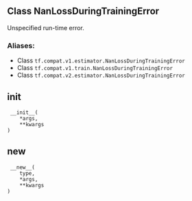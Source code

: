 ## Class NanLossDuringTrainingError
Unspecified run-time error.
### Aliases:
- Class `tf.compat.v1.estimator.NanLossDuringTrainingError`
- Class `tf.compat.v1.train.NanLossDuringTrainingError`
- Class `tf.compat.v2.estimator.NanLossDuringTrainingError`
## __init__

```
 __init__(
    *args,
    **kwargs
)
```
## __new__

```
 __new__(
    type,
    *args,
    **kwargs
)
```
